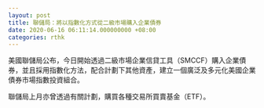 ```yaml
---
layout: post
title: 聯儲局：將以指數化方式從二級市場購入企業債券
date: 2020-06-16 06:11:14.000000000 +08:00
categories: rthk
---
```


美國聯儲局公布，今日開始透過二級市場企業信貸工具（SMCCF）購入企業債券，並且採用指數化方法，配合計劃下其他資產，建立一個廣泛及多元化美國企業債券市場指數投資組合。

聯儲局上月亦曾透過有關計劃，購買各種交易所買賣基金（ETF）。
